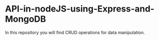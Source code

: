 # API-in-nodeJS-using-Express-and-MongoDB
In this repository you will find CRUD operations for data manipulation.
